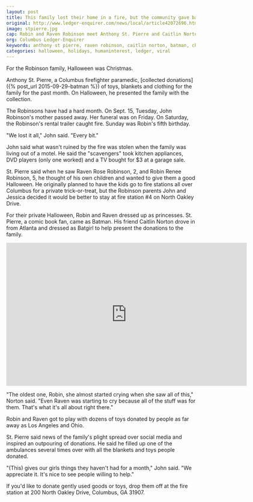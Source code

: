 ```yaml
---
layout: post
title: This family lost their home in a fire, but the community gave back
original: http://www.ledger-enquirer.com/news/local/article42072696.html
image: stpierre.jpg
cap: Robin and Raven Robinson meet Anthony St. Pierre and Caitlin Norton. St. Pierre and Norton dressed as Batman and Batgirl to help give the Robinsons their own Halloween.
org: Columbus Ledger-Enquirer
keywords: anthony st pierre, raven robinson, caitlin norton, batman, charity, halloween, nice to do
categories: halloween, holidays, humaninterest, ledger, viral
---
```


For the Robinson family, Halloween was Christmas.

<!--break-->

Anthony St. Pierre, a Columbus firefighter paramedic, [collected donations]({% post_url 2015-09-29-batman %}) of toys, blankets and clothing for the family for the past month. On Halloween, he presented the family with the collection.

The Robinsons have had a hard month. On Sept. 15, Tuesday, John Robinson's mother passed away. Her funeral was on Friday. On Saturday, the Robinson's rental trailer caught fire. Sunday was Robin's fifth birthday.

"We lost it all," John said. "Every bit."

John said what wasn't ruined by the fire was stolen when the family was living out of a motel. He said the "scavengers" took kitchen appliances, DVD players (only one worked) and a TV bought for $3 at a garage sale.

St. Pierre said when he saw Raven Rose Robinson, 2, and Robin Renee Robinson, 5, he thought of his own children and wanted to give them a good Halloween. He originally planned to have the kids go to fire stations all over Columbus for a private trick-or-treat, but the Robinson parents John and Jessica decided it would be better to stay at fire station #4 on North Oakley Drive.

For their private Halloween, Robin and Raven dressed up as princesses. St. Pierre, a comic book fan, came as Batman. His friend Caitlin Norton drove in from Atlanta and dressed as Batgirl to help present the donations to the family.

<iframe src="http://www.ledger-enquirer.com/incoming/article42072678.html/video-embed" width="640" height="380" frameborder="0" scrolling="no" allowfullscreen="true"></iframe>

"The oldest one, Robin, she almost started crying when she saw all of this," Norton said. "Even Raven was starting to cry because all of the stuff was for them. That's what it's all about right there."

Robin and Raven got to play with dozens of toys donated by people as far away as Los Angeles and Ohio.

St. Pierre said news of the family's plight spread over social media and inspired an outpouring of donations. He said he filled up one of the ambulances several times over with all the blankets and toys people donated.

"(This) gives our girls things they haven't had for a month," John said. "We appreciate it. It's nice to see people willing to help."

If you'd like to donate gently used goods or toys, drop them off at the fire station at 200 North Oakley Drive, Columbus, GA 31907.